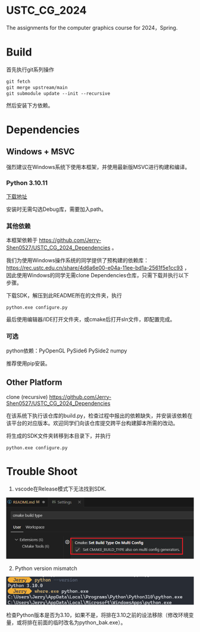 # USTC_CG_2024
The assignments for the computer graphics course for 2024，Spring.

# Build
首先执行git系列操作
```
git fetch
git merge upstream/main
git submodule update --init --recursive
```
然后安装下方依赖。

# Dependencies

## Windows + MSVC
强烈建议在Windows系统下使用本框架，并使用最新版MSVC进行构建和编译。

### Python 3.10.11 
[下载地址](https://www.python.org/downloads/release/python-31011/)

安装时无需勾选Debug库，需要加入path。
### 其他依赖
本框架依赖于 https://github.com/Jerry-Shen0527/USTC_CG_2024_Dependencies 。 

我们为使用Windows操作系统的同学提供了预构建的依赖库：https://rec.ustc.edu.cn/share/4d6a6e00-e04a-11ee-bd1a-2561f5e1cc93 ，因此使用Windows的同学无需clone Dependencies仓库，只需下载并执行以下步骤。

下载SDK，解压到此README所在的文件夹，执行
```
python.exe configure.py
```
最后使用编辑器/IDE打开文件夹，或cmake后打开sln文件，即配置完成。

### 可选
python依赖：PyOpenGL PySide6 PySide2 numpy

推荐使用pip安装。

## Other Platform
clone (recursive) https://github.com/Jerry-Shen0527/USTC_CG_2024_Dependencies

在该系统下执行该仓库的build.py，检查过程中报出的依赖缺失，并安装该依赖在该平台的对应版本。欢迎同学们向该仓库提交跨平台构建脚本所需的改动。

将生成的SDK文件夹转移到本目录下，并执行
```
python.exe configure.py
```

# Trouble Shoot
1. vscode在Release模式下无法找到SDK.

![alt text](images/image3.png)

2. Python version mismatch

![alt text](images/image.png)

检查Python版本是否为3.10，如果不是，将排在3.10之前的设法移除（修改环境变量，或将排在前面的临时改名为python_bak.exe）。